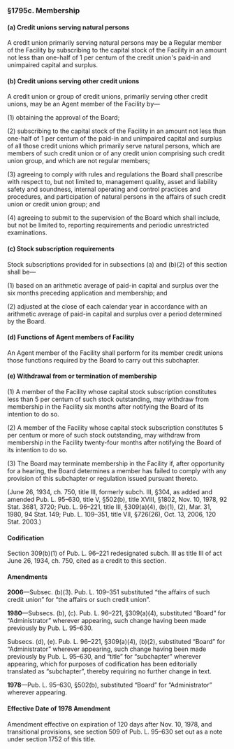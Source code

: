 ### §1795c. Membership ###

#### (a) Credit unions serving natural persons ####

A credit union primarily serving natural persons may be a Regular member of the Facility by subscribing to the capital stock of the Facility in an amount not less than one-half of 1 per centum of the credit union's paid-in and unimpaired capital and surplus.

#### (b) Credit unions serving other credit unions ####

A credit union or group of credit unions, primarily serving other credit unions, may be an Agent member of the Facility by—

(1) obtaining the approval of the Board;

(2) subscribing to the capital stock of the Facility in an amount not less than one-half of 1 per centum of the paid-in and unimpaired capital and surplus of all those credit unions which primarily serve natural persons, which are members of such credit union or of any credit union comprising such credit union group, and which are not regular members;

(3) agreeing to comply with rules and regulations the Board shall prescribe with respect to, but not limited to, management quality, asset and liability safety and soundness, internal operating and control practices and procedures, and participation of natural persons in the affairs of such credit union or credit union group; and

(4) agreeing to submit to the supervision of the Board which shall include, but not be limited to, reporting requirements and periodic unrestricted examinations.

#### (c) Stock subscription requirements ####

Stock subscriptions provided for in subsections (a) and (b)(2) of this section shall be—

(1) based on an arithmetic average of paid-in capital and surplus over the six months preceding application and membership; and

(2) adjusted at the close of each calendar year in accordance with an arithmetic average of paid-in capital and surplus over a period determined by the Board.

#### (d) Functions of Agent members of Facility ####

An Agent member of the Facility shall perform for its member credit unions those functions required by the Board to carry out this subchapter.

#### (e) Withdrawal from or termination of membership ####

(1) A member of the Facility whose capital stock subscription constitutes less than 5 per centum of such stock outstanding, may withdraw from membership in the Facility six months after notifying the Board of its intention to do so.

(2) A member of the Facility whose capital stock subscription constitutes 5 per centum or more of such stock outstanding, may withdraw from membership in the Facility twenty-four months after notifying the Board of its intention to do so.

(3) The Board may terminate membership in the Facility if, after opportunity for a hearing, the Board determines a member has failed to comply with any provision of this subchapter or regulation issued pursuant thereto.

(June 26, 1934, ch. 750, title III, formerly subch. III, §304, as added and amended Pub. L. 95–630, title V, §502(b), title XVIII, §1802, Nov. 10, 1978, 92 Stat. 3681, 3720; Pub. L. 96–221, title III, §309(a)(4), (b)(1), (2), Mar. 31, 1980, 94 Stat. 149; Pub. L. 109–351, title VII, §726(26), Oct. 13, 2006, 120 Stat. 2003.)

#### Codification ####

Section 309(b)(1) of Pub. L. 96–221 redesignated subch. III as title III of act June 26, 1934, ch. 750, cited as a credit to this section.

#### Amendments ####

**2006**—Subsec. (b)(3). Pub. L. 109–351 substituted “the affairs of such credit union” for “the affairs or such credit union”.

**1980**—Subsecs. (b), (c). Pub. L. 96–221, §309(a)(4), substituted “Board” for “Administrator” wherever appearing, such change having been made previously by Pub. L. 95–630.

Subsecs. (d), (e). Pub. L. 96–221, §309(a)(4), (b)(2), substituted “Board” for “Administrator” wherever appearing, such change having been made previously by Pub. L. 95–630, and “title” for “subchapter” wherever appearing, which for purposes of codification has been editorially translated as “subchapter”, thereby requiring no further change in text.

**1978**—Pub. L. 95–630, §502(b), substituted “Board” for “Administrator” wherever appearing.

#### Effective Date of 1978 Amendment ####

Amendment effective on expiration of 120 days after Nov. 10, 1978, and transitional provisions, see section 509 of Pub. L. 95–630 set out as a note under section 1752 of this title.